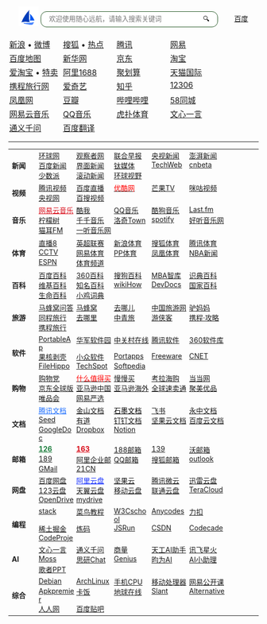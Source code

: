 <style>
	.sxyhDiv_01 {
		text-align: center;
	  margin: 20px;
	}	
  .sxyhDiv_01 img {
	float: center;
	display:inline-block;
	}
	.sxyhDiv_02 {
		text-align: left;
	  width: 100px;
		display: inline-block;
 	  vertical-align: top;
	font-size:16px;
	  margin: 2px;
	}
	.sxyhDiv_03 {
		text-align: left;
	  width: 72px;
	  font-size:14px;
		display: inline-block;
 	  vertical-align: top;
	  margin: 0px;
	}	
</style>

<script>document.write( '<script src="'+navurl+'scripts\/bingwallpaper.js"><\/script>')</script>

<div class="sxyhDiv_01">
	<script>document.write( '<script src="'+navurl+'scripts\/diary.js"><\/script>')</script>
	<span class="diaryText" id='diarytext'> </span>
	<form action="https://cn.bing.com/search" target="_blank">
		<img src="/nav/logo.png" style="position: relative; top:10px;">
		<input autocomplete="on" maxlength="100" size="40" name="q" type="texts" placeholder="欢迎使用随心远航，请输入搜索关键词" style="border:1px solid #225522;border-radius:12px;height: 28px;line-height: 28px;padding-left:16px" />
		<input type="submit" class="sxyh_search" value="🔍︎" style="border:0px solid transparent;border-radius:12px;	background:transparent; position: relative; left:-40px;top:0px;“ /></form>
</div>


<div class=" sxyhDiv_02">
		<a href="https://www.baidu.com" target="_blank">百度</a>
</div>
<div class="sxyhDiv_02">
	<a href="https://www.sina.com.cn" target="_blank">新浪</a> • <a href="https://weibo.com/" target="_blank">微博</a>
</div>
<div class="sxyhDiv_02">
	<a href="https://www.sohu.com" target="_blank">搜狐</a> • <a href="https://www.sohu.com/xtopic/TURBd01ERTJNRE13" target="_blank">热点</a>
</div>
<div class="sxyhDiv_02">
	<a href="https://www.qq.com" target="_blank">腾讯</a>
</div>
<div class="sxyhDiv_02">
	<a href="https://Fwww.163.com" target="_blank">网易</a>
</div>
<div class="sxyhDiv_02">
	<a href="https://map.baidu.com" target="_blank">百度地图</a>
</div>
<div class="sxyhDiv_02">
	<a href="http://www.xinhuanet.com/" target="_blank">新华网</a>
</div>
<div class="sxyhDiv_02">
	<a href="https://www.jd.com/" target="_blank">京东</a>
</div>
<div class="sxyhDiv_02">
	<a href="https://www.taobao.com/" target="_blank">淘宝</a>
</div>
<div class="sxyhDiv_02">
	<a href="https://s.click.taobao.com/8CXfaJu" target="_blank">爱淘宝</a> • <a href="https://mos.m.taobao.com/union/taobaoTMPC" target="_blank">特卖</a>
</div>
<div class="sxyhDiv_02">
	<a href="https://re.1688.com/" target="_blank">阿里1688</a>
</div>
<div class="sxyhDiv_02">
	<a href="https://www.taobao.com/go/act/sale/juhuasuan_01.php" target="_blank">聚划算</a>
</div>
<div class="sxyhDiv_02">
	<a href="https://www.tmall.hk/" target="_blank">天猫国际</a>
</div>
<div class="sxyhDiv_02">
	<a href="https://www.ctrip.com/" target="_blank">携程旅行网</a>
</div>
<div class="sxyhDiv_02">
	<a href="https://www.iqiyi.com/" target="_blank">爱奇艺</a>
</div>
<div class="sxyhDiv_02">
	<a href="https://www.zhihu.com/" target="_blank">知乎</a>
</div>
<div class="sxyhDiv_02">
	<a href="https://www.12306.cn/" target="_blank">12306</a>
</div>
<div class="sxyhDiv_02">
	<a href="https://www.ifeng.com/" target="_blank">凤凰网</a>
</div>
<div class="sxyhDiv_02">
	<a href="https://www.douban.com/" target="_blank">豆瓣</a>
</div>
<div class="sxyhDiv_02">
	<a href="https://www.bilibili.com/" target="_blank">哔哩哔哩</a>
</div>
<div class="sxyhDiv_02">
	<a href="https://58.com" target="_blank">58同城</a>
</div>
<div class="sxyhDiv_02">
	<a href="https://music.163.com/" target="_blank">网易云音乐</a>
</div>
<div class="sxyhDiv_02">
	<a href="https://y.qq.com/" target="_blank">QQ音乐</a>
</div>
<div class="sxyhDiv_02">
	<a href="https://www.hupu.com/" target="_blank">虎扑体育</a>
</div>
<div class="sxyhDiv_02">
	<a href="https://yiyan.baidu.com/" target="_blank">文心一言</a>
</div>
<div class="sxyhDiv_02">
	<a href="https://qianwen.aliyun.com/" target="_blank">通义千问</a>
</div>
<div class="sxyhDiv_02">
	<a href="https://fanyi.baidu.com/" target="_blank">百度翻译</a>
</div>

<hr size="1">
																										
<table cellpadding="0" cellspacing="0">
	<tr class="no-border">
		<td>
			<b><font class="sxyhDiv_03" style="width:40px">新闻</font></b>
		</td>
		<td>
			<div class="sxyhDiv_03">
				<a href="https://www.huanqiu.com" target="_blank">环球网</a>
			</div>
			<div class="sxyhDiv_03">
				<a href="https://www.guancha.cn/" target="_blank">观察者网</a>
			</div>
			<div class="sxyhDiv_03">
				<a href="http://www.quzaobao.com/" target="_blank">联合早报</a>
			</div>
			<div class="sxyhDiv_03">
				<a href="https://news.cctv.com/china/" target="_blank">央视新闻</a>
			</div>
			<div class="sxyhDiv_03">
				<a href="https://www.thepaper.cn/" target="_blank">澎湃新闻</a>
			</div>
			<div class="sxyhDiv_03">
				<a href="https://news.baidu.com/" target="_blank">百度新闻</a>
			</div>
			<div class="sxyhDiv_03">
				<a href="https://www.jiemian.com/" target="_blank">界面新闻</a>
			</div>
			<div class="sxyhDiv_03">
				<a href="https://www.tmtpost.com/" target="_blank"> 钛媒体</a>
			</div>
			<div class="sxyhDiv_03">
				<a href="https://www.techweb.com.cn/" target="_blank">TechWeb</a>
			</div>
			<div class="sxyhDiv_03">
				<a href="http://www.cn-beta.com/" target="_blank">cnbeta</a>
			</div>
			<div class="sxyhDiv_03">
				<a href="https://sspai.com/" target="_blank">少数派</a>
			</div>
			<div class="sxyhDiv_03">
				<a href="https://www.chinanews.com/scroll-news/news1.html" target="_blank">滚动新闻</a>
			</div>
			<div class="sxyhDiv_03">
				<a href="https://tophub.today/n/yjvQy54vbg" target="_blank">环球视野</a>
			</div>
		</td>
	</tr>
	<tr class="no-border">
		<td>
			<b><font class="sxyhDiv_03" style="width:40px">视频</font></b>
		</td>
		<td>
			<div class="sxyhDiv_03">
				<a href="https://v.qq.com" target="_blank">腾讯视频</a>
			</div>
			<div class="sxyhDiv_03">
				<a href="https://live.baidu.com/" target="_blank">百度直播</a>
			</div>
			<div class="sxyhDiv_03">
				<a href="https://www.youku.com" target="_blank">
					<font color=red>优酷网</font>
				</a>
			</div>
			<div class="sxyhDiv_03">
				<a href="https://www.mgtv.com" target="_blank">芒果TV</a>
			</div>
			<div class="sxyhDiv_03">
				<a href="https://www.miguvideo.com/" target="_blank">咪咕视频</a>
			</div>
			<div class="sxyhDiv_03">
				<a href="https://tv.cctv.com/" target="_blank">央视网</a>
			</div>
			<div class="sxyhDiv_03">
				<a href="https://v.xiaodutv.com/" target="_blank">百搜视频</a>
			</div>
		</td>
	</tr>
		<tr class="no-border">
		<td>
			<b>
				<font class="sxyhDiv_03" style="width:40px">音乐</font>
			</b>
		</td>
		<td>
			<div class="sxyhDiv_03">
				<a target="_blank" href="https://music.163.com/" style="color:#d80a17">网易云音乐</a>
			</div>
			<div class="sxyhDiv_03">
				<a target="_blank" href="https://kuwo.cn/">酷我</a>
			</div>
			<div class="sxyhDiv_03">
				<a target="_blank" href="https://y.qq.com/">QQ音乐</a>
			</div>
			<div class="sxyhDiv_03">
				<a target="_blank" href="https://www.kugou.com/``">酷狗音乐</a>
			</div>
			<div class="sxyhDiv_03">
				<a target="_blank" href="https://www.last.fm/zh/">Last.fm</a>
			</div>
			<div class="sxyhDiv_03">
				<a target="_blank" href="http://ainm.cc/c/music/">柠檬树</a>
			</div>
			<div class="sxyhDiv_03">
				<a target="_blank" href="https://music.91q.com/">千千音乐</a>
			</div>
			<div class="sxyhDiv_03">
				<a target="_blank" href="https://ifish.fun/**">洛奇Town</a>
			</div>
			<div class="sxyhDiv_03">
				<a target="_blank" href="https://www.spotify.com">spotify</a>
			</div>
			<div class="sxyhDiv_03">
				<a target="_blank" href="http://www.htqyy.com/">好听音乐网</a>
			</div>
			<div class="sxyhDiv_03">
				<a target="_blank" href="https://www.missevan.com/">猫耳FM</a>
			</div>
			<div class="sxyhDiv_03">
				<a target="_blank" href="https://www.1ting.com/">一听音乐网</a>
			</div>
		</td>
	</tr>
	<tr class="no-border">
		<td>
			<b><font class="sxyhDiv_03" style="width:40px">体育</font></b>
		</td>
		<td>
			<div class="sxyhDiv_03">
				<a href="https://www.zhibo8.cc/" target="_blank">直播8</a>
			</div>
			<div class="sxyhDiv_03">
				<a href="https://sports.qq.com/premierleague/" target="_blank">英超联赛</a>
			</div>
			<div class="sxyhDiv_03">
				<a href="https://sports.sina.com.cn" target="_blank">新浪体育</a>
			</div>
			<div class="sxyhDiv_03">
				<a href="https://sports.sohu.com" target="_blank">搜狐体育</a>
			</div>
			<div class="sxyhDiv_03">
				<a href="https://sports.qq.com" target="_blank">腾讯体育</a>
			</div>
			<div class="sxyhDiv_03">
				<a href="http://sports.cntv.cn/" target="_blank">CCTV</a>
			</div>
			<div class="sxyhDiv_03">
				<a href="https://sports.163.com" target="_blank">网易体育</a>
			</div>
			<div class="sxyhDiv_03">
				<a href="http://www.ppsport.com/" target="_blank">PP体育</a>
			</div>
			<div class="sxyhDiv_03">
				<a href="https://sports.ifeng.com" target="_blank">凤凰体育</a>
			</div>
			<div class="sxyhDiv_03">
				<a href="https://sports.qq.com/nba/index.shtml" target="_blank">NBA新闻</a>
			</div>
			<div class="sxyhDiv_03">
				<a href="https://www.espn.com/" target="_blank">ESPN</a>
			</div>
			<div class="sxyhDiv_03">
				<a href="https://www.chinanews.com.cn/sports/" target="_blank">体育频道</a>
			</div>
		</td>
	</tr>
	<tr class="no-border">
		<td>
			<b><font class="sxyhDiv_03" style="width:40px">百科</font></b>
		</td>
		<td>
			<div class="sxyhDiv_03">
				<a href="https://baike.baidu.com/" target="_blank">百度百科</a>
			</div>
			<div class="sxyhDiv_03">
				<a href="https://baike.so.com/" target="_blank">360百科</a>
			</div>
			<div class="sxyhDiv_03">
				<a href="https://baike.sogou.com/" target="_blank">搜狗百科</a>
			</div>
			<div class="sxyhDiv_03">
				<a href="https://wiki.mbalib.com/" target="_blank">MBA智库</a>
			</div>
			<div class="sxyhDiv_03">
				<a href="https://shidian.baike.com/" target="_blank">识典百科</a>
			</div>
			<div class="sxyhDiv_03">
				<a href="https://zh.wikipedia.org/zh-cn/" target="_blank">维基百科</a>
			</div>
			<div class="sxyhDiv_03">
				<a href="https://www.qwbaike.cn/" target="_blank">知名百科</a>
			</div>
			<div class="sxyhDiv_03">
				<a href="https://zh.wikihow.com/" target="_blank">wikiHow</a>
			</div>
			<div class="sxyhDiv_03">
				<a href="https://devdocs.io/" target="_blank" title="只适于与程序员的一个编程语言百科网站。网站会对语言中各个涉及到的名词，加以解释，网站全为英文，专业性更强，适用性较窄。">DevDocs</a>
			</div>
			<div class="sxyhDiv_03">
				<a href="https://www.countryreports.org/countries/World.htm" target="_blank" title="一个比较系统性介绍世界上国家的百科网站。">国家百科</a>
			</div>
			<div class="sxyhDiv_03">
				<a href="https://eol.org/" target="_blank" title="介绍生活在地球上各种动植物的百科网站">生命百科</a>
			</div>
			<div class="sxyhDiv_03">
				<a href="https://jikipedia.com/" target="_blank">小鸡词典</a>
			</div>
		</td>
	</tr>
	<tr class="no-border">
		<td>
			<b><font class="sxyhDiv_03" style="width:40px">旅游</font></b>
		</td>
		<td>
			<div class="sxyhDiv_03">
				<a href="https://www.mafengwo.cn/wenda/" target="_blank">马蜂窝问答</a>
			</div>
			<div class="sxyhDiv_03">
				<a href="https://www.mafengwo.cn/" target="_blank">马蜂窝</a>
			</div>
			<div class="sxyhDiv_03">
				<a href="https://travel.qunar.com/" target="_blank">去哪儿</a>
			</div>
			<div class="sxyhDiv_03">
				<a href="http://www.ct.cn/" target="_blank">中国旅游网</a>
			</div>
			<div class="sxyhDiv_03">
				<a href="http://www.lvmama.com/" target="_blank">驴妈妈</a>
			</div>
			<div class="sxyhDiv_03">
				<a href="https://www.ly.com/" target="_blank">同程旅行</a>
			</div>
			<div class="sxyhDiv_03">
				<a href="https://cn.tripadvisor.com/" target="_blank">去哪里</a>
			</div>
			<div class="sxyhDiv_03">
				<a href="http://www.aoyou.com/" target="_blank">中青旅</a>
			</div>
			<div class="sxyhDiv_03">
				<a href="https://www.youxiake.com/" target="_blank">游侠客</a>
			</div>
			<div class="sxyhDiv_03">
				<a href="https://you.ctrip.com/" target="_blank">携程·攻略</a>
			</div>
			<div class="sxyhDiv_03">
				<a href="https://www.ctrip.com/" target="_blank">携程旅行</a>
			</div>
		</td>
	</tr>
	<tr class="no-border">
		<td>
			<b><font class="sxyhDiv_03" style="width:40px">软件</font></b>
		</td>
		<td>
			<div class="sxyhDiv_03">
				<a href="http://portableapps.com/" target="_blank" title="Portable Apps 便携软件">PortableAp</a>
			</div>
			<div class="sxyhDiv_03">
				<a href="https://www.onlinedown.net/" target="_blank">华军软件园</a>
			</div>
			<div class="sxyhDiv_03">
				<a href="https://www.zol.com.cn/" target="_blank">中关村在线</a>
			</div>
			<div class="sxyhDiv_03">
				<a href="https://pc.qq.com/" target="_blank">腾讯软件</a>
			</div>
			<div class="sxyhDiv_03">
				<a href="https://baoku.360.cn/" target="_blank">360软件库</a>
			</div>
			<div class="sxyhDiv_03">
				<a href="https://www.ghxi.com/" target="_blank">果核剥壳</a>
			</div>
			<div class="sxyhDiv_03">
				<a href="https://www.appinn.com/" target="_blank">小众软件</a>
			</div>
			<div class="sxyhDiv_03">
				<a href="https://portapps.io/" target="_blank">Portapps</a>
			</div>
			<div class="sxyhDiv_03">
				<a href="http://www.portablefreeware.com/" target="_blank">Freeware</a>
			</div>
			<div class="sxyhDiv_03">
				<a href="https://download.cnet.com/" target="_blank">CNET</a>
			</div>
			<div class="sxyhDiv_03">
				<a href="https://filehippo.com/" target="_blank">FileHippo</a>
			</div>
			<div class="sxyhDiv_03">
				<a href="https://www.techspot.com/downloads/" target="_blank">TechSpot</a>
			</div>
			<div class="sxyhDiv_03">
				<a href="https://www.softpedia.com/" target="_blank">Softpedia</a>
			</div>
  </td>
	</tr>
	<tr class="no-border">
		<td>
			<b><font class="sxyhDiv_03" style="width:40px">购物</font></b>
		</td>
		<td>
			<div class="sxyhDiv_03">
				<a href="https://gwdang.com/" target="_blank">购物党</a>
			</div>
			<div class="sxyhDiv_03">
				<a href="https://www.smzdm.com/" target="_blank"><font color=red>什么值得买</font></a>
			</div>
			<div class="sxyhDiv_03">
				<a href="http://manmanbuy.com/" target="_blank">慢慢买</a>
			</div>
			<div class="sxyhDiv_03">
				<a href="https://www.kaola.com/" target="_blank">考拉海购</a>
			</div>
			<div class="sxyhDiv_03">
				<a href="http://www.dangdang.com/" target="_blank">当当网</a>
			</div>
			<div class="sxyhDiv_03">
				<a href="https://global.jd.com/" target="_blank">京东全球版</a>
			</div>
			<div class="sxyhDiv_03">
				<a href="https://www.amazon.cn/" target="_blank">亚马逊中国</a>
			</div>
			<div class="sxyhDiv_03">
				<a href="https://www.amazon.cn/b?node=1403206071" target="_blank">亚马逊海外</a>
			</div>
			<div class="sxyhDiv_03">
				<a href="https://www.aliexpress.com/" target="_blank">全球速卖通</a>
			</div>
			<div class="sxyhDiv_03">
				<a href="http://bj.jumei.com/" target="_blank">聚美优品</a>
			</div>
			<div class="sxyhDiv_03">
				<a href="https://www.vip.com/" target="_blank">唯品会</a>
			</div>
			<div class="sxyhDiv_03">
				<a href="https://you.163.com/" target="_blank">网易严选</a>
			</div>
		</td>
	</tr>
	<tr class="no-border">
		<td>
			<b>
				<font class="sxyhDiv_03" style="width:40px">文档</font>
			</b>
		</td>
		<td>
			<div class="sxyhDiv_03">
				<a target="_blank" href="https://docs.qq.com/" style="color:#1e6fff;">腾讯文档</a>
			</div>
			<div class="sxyhDiv_03">
				<a target="_blank" href="https://www.kdocs.cn/">金山文档</a>
			</div>
			<div class="sxyhDiv_03">
				<a target="_blank" href="https://shimo.im/" style="color:#000000;">石墨文档</a>
			</div>
			<div class="sxyhDiv_03">
				<a target="_blank" href="https://docs.feishu.cn/">飞书</a>
			</div>
			<div class="sxyhDiv_03">
				<a target="_blank" href="https://www.yozocloud.cn/">永中文档</a>
			</div>
			<div class="sxyhDiv_03">
				<a target="_blank" href="https://seed.pgyer.com/">Seed</a>
			</div>
			<div class="sxyhDiv_03">
				<a target="_blank" href="https://note.youdao.com/">有道</a>
			</div>
			<div class="sxyhDiv_03">
				<a target="_blank" href="https://docs.dingtalk.com/">钉钉文档</a>
			</div>
			<div class="sxyhDiv_03">
				<a target="_blank" href="https://www.jianguoyun.com/static/html/office-landing/">坚果云文档</a>
			</div>
			<div class="sxyhDiv_03">
				<a target="_blank" href="https://pan.baidu.com/doc">百度云文档</a>
			</div>
			<div class="sxyhDiv_03">
				<a target="_blank" href="https://docs.google.com/">GoogleDoc</a>
			</div>
			<div class="sxyhDiv_03">
				<a target="_blank" href="https://www.dropbox.com/zh_CN/lp/create-docs-online" title="Dropbox Paper">Dropbox</a>
			</div>
			<div class="sxyhDiv_03">
				<a target="_blank" href="https://www.notion.so/">Notion</a>
			</div>
		</td>
	</tr>
	<tr class="no-border">
		<td>
			<b>
				<font class="sxyhDiv_03" style="width:40px">邮箱</font>
			</b>
		</td>
		<td>
			<div class="sxyhDiv_03">
				<a target="_blank" href="https://126.com/" style="color:#1e7e3e;"><b>126</b></a>
			</div>
			<div class="sxyhDiv_03">
				<a target="_blank" href="https://mail.163.com/" style="color:#d80a17"><b>163</b></a>
			</div>
			<div class="sxyhDiv_03">
				<a target="_blank" href="https://www.188.com/">188邮箱</a>
			</div>
			<div class="sxyhDiv_03">
				<a target="_blank" href="https://mail.10086.cn/">139</a>
			</div>
			<div class="sxyhDiv_03">
				<a target="_blank" href="https://mail.wo.cn/">沃邮箱</a>
			</div>
			<div class="sxyhDiv_03">
				<a target="_blank" href="https://webmail30.189.cn">189</a>
			</div>
			<div class="sxyhDiv_03">
				<a target="_blank" href="https://qiye.aliyun.com/">阿里企业邮</a>
			</div>
			<div class="sxyhDiv_03">
				<a target="_blank" href="https://exmail.qq.com/login">QQ邮箱</a>
			</div>
			<div class="sxyhDiv_03">
				<a target="_blank" href="https://mail.sohu.com">搜狐邮箱</a>
			</div>
			<div class="sxyhDiv_03">
				<a target="_blank" href="https://outlook.live.com/">outlook</a>
			</div>
			<div class="sxyhDiv_03">
				<a target="_blank" href="https://mail.google.com">GMail</a>
			</div>
			<div class="sxyhDiv_03">
				<a target="_blank" href="https://mail.21cn.com">21CN</a>
			</div>
		</td>
	</tr>
	<tr class="no-border">
		<td>
			<b>
				<font class="sxyhDiv_03" style="width:40px">网盘</font>
			</b>
		</td>
		<td>
			<div class="sxyhDiv_03">
				<a target="_blank" href="https://pan.baidu.com/">百度网盘</a>
			</div>
			<div class="sxyhDiv_03">
				<a target="_blank" href="https://www.aliyundrive.com/" style="color:#1730ff;">阿里云盘</a>
			</div>
			<div class="sxyhDiv_03">
				<a target="_blank" href="https://www.jianguoyun.com/">坚果云</a>
			</div>
			<div class="sxyhDiv_03">
				<a target="_blank" href="https://www.weiyun.com/">腾讯微云</a>
			</div>
			<div class="sxyhDiv_03">
				<a target="_blank" href="https://pan.xunlei.com/login">迅雷云盘</a>
			</div>
			<div class="sxyhDiv_03">
				<a target="_blank" href="https://www.123pan.com/login">123云盘</a>
			</div>
			<div class="sxyhDiv_03">
				<a target="_blank" href="https://cloud.189.cn">天翼云盘</a>
			</div>
			<div class="sxyhDiv_03">
				<a target="_blank" href="https://yun.139.com">移动云盘</a>
			</div>
			<div class="sxyhDiv_03">
				<a target="_blank" href="https://pan.wo.cn">联通云盘</a>
			</div>
			<div class="sxyhDiv_03">
				<a target="_blank" href="https://teracloud.jp/en/">TeraCloud</a>
			</div>
			<div class="sxyhDiv_03">
				<a target="_blank" href="https://www.opendrive.com/">OpenDrive</a>
			</div>
			<div class="sxyhDiv_03">
				<a target="_blank" href="https://www.mydrive.ch/">mydrive</a>
			</div>
		</td>
	</tr>
	<tr class="no-border">
		<td>
			<b>
				<font class="sxyhDiv_03" style="width:40px">编程</font>
			</b>
		</td>
		<td>
			<div class="sxyhDiv_03">
				<a href="https://stackoverflow.com/" target="_blank" title="stackoverflow">stack</a>
			</div>
			<div class="sxyhDiv_03">
				<a href="https://www.runoob.com/" target="_blank">菜鸟教程</a>
			</div>
			<div class="sxyhDiv_03">
				<a href="https://www.w3cschool.cn/" target="_blank">W3Cschool</a>
			</div>
			<div class="sxyhDiv_03">
				<a href="https://anycodes.cn/" target="_blank">Anycodes</a>
			</div>
			<div class="sxyhDiv_03">
				<a href="https://leetcode.cn/" target="_blank">力扣</a>
			</div>
			<div class="sxyhDiv_03">
				<a href="https://juejin.cn/" target="_blank">稀土掘金</a>
			</div>
			<div class="sxyhDiv_03">
				<a href="https://www.lintcode.com/" target="_blank">炼码</a>
			</div>
			<div class="sxyhDiv_03">
				<a href="https://jsrun.net/" target="_blank">JSRun</a>
			</div>
			<div class="sxyhDiv_03">
				<a href="https://www.csdn.net/" target="_blank"> CSDN</a>
			</div>
			<div class="sxyhDiv_03">
				<a href="https://www.codecademy.com/" target="_blank">Codecade</a>
			</div>
			<div class="sxyhDiv_03">
				<a href="https://www.codeproject.com/" target="_blank">CodeProje</a>
			</div>
		</td>
	</tr>
	<tr class="no-border">
		<td>
			<b>
				<font class="sxyhDiv_03" style="width:40px">AI</font>
			</b>
		</td>
		<td>
			<div class="sxyhDiv_03">
				<a target="_blank" href="https://yiyan.baidu.com/">文心一言</a>
			</div>
			<div class="sxyhDiv_03">
				<a target="_blank" href="https://qianwen.aliyun.com/">通义千问</a>
			</div>
			<div class="sxyhDiv_03">
				<a target="_blank" href="https://techday.sensetime.com/">商量</a>
			</div>
			<div class="sxyhDiv_03">
				<a target="_blank" href="https://tiangong.kunlun.com/">天工AI助手</a>
			</div>
			<div class="sxyhDiv_03">
				<a target="_blank" href="https://xinghuo.xfyun.cn/">讯飞星火</a>
			</div>
			<div class="sxyhDiv_03">
				<a target="_blank" href="https://https://moss.fastnlp.top/">Moss</a>
			</div>
			<div class="sxyhDiv_03">
				<a target="_blank" href="https://chat.ttext.cn/">思研Chat</a>
			</div>
			<div class="sxyhDiv_03">
				<a target="_blank" href="http://chat.apeto.cn">Genius</a>
			</div>
			<div class="sxyhDiv_03">
				<a target="_blank" href="https://ai.yunweikc.com/pages/index/index">昀为AI</a>
			</div>
			<div class="sxyhDiv_03">
				<a target="_blank" href="https://chatbot.js.cn">AI小助理</a>
			</div>
			<div class="sxyhDiv_03">
				<a target="_blank" href="https://gezhe.com/">歌者PPT</a>
			</div>																											 
		</td>
	</tr>
	<tr class="no-border">
		<td>
			<b>
				<font class="sxyhDiv_03" style="width:40px">综合</font>
			</b>
		</td>
		<td>
			<div class="sxyhDiv_03">
				<a href="https://www.debian.org/" target="_blank">Debian</a>
      </div>
			<div class="sxyhDiv_03">
				<a href="https://archlinux.org/" target="_blank">ArchLinux</a>
      </div>
			<div class="sxyhDiv_03">
				<a href="https://www.mydrivers.com/zhuanti/tianti/01/" target="_blank" title="手机CPU天梯图">手机CPU</a>
      </div>
			<div class="sxyhDiv_03">
				<a href="https://www.notebookcheck.net/Mobile-Processors-Benchmark-List.2436.0.html" target="_blank">移动处理器 </a>
      </div>
			<div class="sxyhDiv_03">
				<a href="https://open.163.com/" target="_blank">网易公开课</a>
      </div>
			<div class="sxyhDiv_03">
				<a href="https://apkpremier.com/" target="_blank">Apkpremier</a>
      </div>
			<div class="sxyhDiv_03">
				<a href="https://bbs.kafan.cn/forum.php" target="_blank">卡饭</a>
      </div>
			<div class="sxyhDiv_03">
				<a href="https://www.earthol.com/" target="_blank">地球在线</a>
      </div>
			<div class="sxyhDiv_03">
				<a href="https://www.slant.co/" target="_blank">Slant</a>
      </div>
			<div class="sxyhDiv_03">
				<a href="https://alternativeto.net/" target="_blank">Alternative</a>
      </div>
			<div class="sxyhDiv_03">
				<a href="http://renren.com/" target="_blank">人人网</a>
      </div>
			<div class="sxyhDiv_03">
				<a href="https://tieba.baidu.com/index.html" target="_blank">百度贴吧</a>
      </div>
		</td>
	</tr>
</table>

																																		
<!--
***********************************************************************
-->


<script>
	var r = g = b = 100;
	! function() {
		//封装方法，压缩之后减少文件大小
		function get_attribute(node, attr, default_value) {
			return node.getAttribute(attr) || default_value;
		}
		//封装方法，压缩之后减少文件大小
		function get_by_tagname(name) {
			return document.getElementsByTagName(name);
		}
		//获取配置参数
		function get_config_option() {
			var scripts = get_by_tagname("script"),
				script_len = scripts.length,
				script = scripts[script_len - 1]; //当前加载的script
			return {
				l: script_len, //长度，用于生成id用
				z: get_attribute(script, "zIndex", -1), //z-index
				o: get_attribute(script, "opacity", 0.3), //opacity
				c: get_attribute(script, "color", "" + r + "," + g +"," + b + ""), //color
				n: get_attribute(script, "count", 80) //count
			};
		}
		//设置canvas的高宽
		function set_canvas_size() {
			canvas_width = the_canvas.width = window.innerWidth || document.documentElement.clientWidth || document.body.clientWidth, 
			canvas_height = the_canvas.height = window.innerHeight || document.documentElement.clientHeight || document.body.clientHeight;
		}
	
		//绘制过程
		function draw_canvas() {
			context.clearRect(0, 0, canvas_width, canvas_height);
			//随机的线条和当前位置联合数组
			var e, i, d, x_dist, y_dist, dist; //临时节点
			//遍历处理每一个点
			random_lines.forEach(function(r, idx) {
				r.x += r.xa, 
				r.y += r.ya, //移动
				r.xa *= r.x > canvas_width || r.x < 0 ? -1 : 1, 
				r.ya *= r.y > canvas_height || r.y < 0 ? -1 : 1, //碰到边界，反向反弹
				context.fillRect(r.x - 0.5, r.y - 0.5, 1, 1); //绘制一个宽高为1的点
				//从下一个点开始
				for (i = idx + 1; i < all_array.length; i++) {
					e = all_array[i];
					//不是当前点
					if (null !== e.x && null !== e.y) {
							x_dist = r.x - e.x, //x轴距离 l
							y_dist = r.y - e.y, //y轴距离 n
							dist = x_dist * x_dist + y_dist * y_dist; //总距离, m
						dist < e.max && (e === current_point && dist >= e.max / 2 && (r.x -= 0.03 * x_dist, r.y -= 0.03 * y_dist), //靠近的时候加速
							d = (e.max - dist) / e.max, 
							context.beginPath(), 
							context.lineWidth = d / 2, 
							context.strokeStyle = "rgba(" + config.c + "," + (d + 0.9) + ")", 
							context.moveTo(r.x, r.y), 
							context.lineTo(e.x, e.y), 
							context.stroke());
					}
				}
			}), frame_func(draw_canvas);
			if (Math.floor(Math.random()*200) == 1){
			r=Math.floor(Math.random()*200);
			g=Math.floor(Math.random()*200);
			b=Math.floor(Math.random()*200);
			config.c = "" + r + "," + g +"," + b + "";
			//document.title = config.c;
			}
		}
		//创建画布，并添加到body中
		var the_canvas = document.createElement("canvas"), //画布
			config = get_config_option(), //配置
			canvas_id = "c_n" + config.l, //canvas id
			context = the_canvas.getContext("2d"), canvas_width, canvas_height, 
			frame_func = window.requestAnimationFrame || window.webkitRequestAnimationFrame || window.mozRequestAnimationFrame || window.oRequestAnimationFrame || window.msRequestAnimationFrame || function(func) {
				window.setTimeout(func, 1000 / 45);
			}, random = Math.random, 
			current_point = {
				x: null, //当前鼠标x
				y: null, //当前鼠标y
				max: 20000
			},
			all_array;
		the_canvas.id = canvas_id;
		the_canvas.style.cssText = "position:fixed;top:0;left:0;z-index:" + config.z + ";opacity:" + config.o;
		get_by_tagname("body")[0].appendChild(the_canvas);
		//初始化画布大小
	
		set_canvas_size(), window.onresize = set_canvas_size;
		//当时鼠标位置存储，离开的时候，释放当前位置信息
		window.onmousemove = function(e) {
			e = e || window.event, current_point.x = e.clientX, current_point.y = e.clientY;
		}, window.onmouseout = function() {
			current_point.x = null, current_point.y = null;
		};
		//随机生成config.n条线位置信息
		for (var random_lines = [], i = 0; config.n > i; i++) {
			var x = random() * canvas_width, //随机位置
				y = random() * canvas_height,
				xa = 2 * random() - 1, //随机运动方向
				ya = 2 * random() - 1;
			random_lines.push({
				x: x,
				y: y,
				xa: xa,
				ya: ya,
				max: 6000 //沾附距离
			});
		}
		all_array = random_lines.concat([current_point]);
		//0.1秒后绘制
		setTimeout(function() {
			draw_canvas();
		}, 0);
	}();
</script>